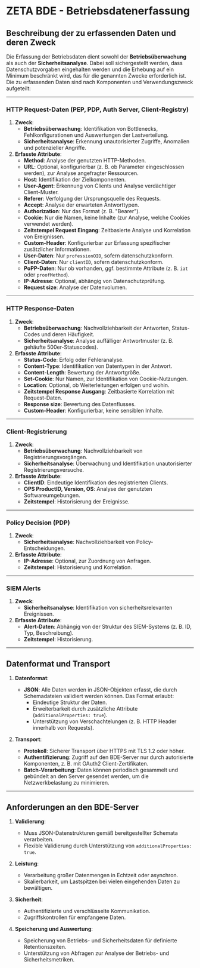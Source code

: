 # ZETA BDE - Betriebsdatenerfassung

## Beschreibung der zu erfassenden Daten und deren Zweck

Die Erfassung der Betriebsdaten dient sowohl der **Betriebsüberwachung** als auch der **Sicherheitsanalyse**. Dabei soll sichergestellt werden, dass Datenschutzvorgaben eingehalten werden und die Erhebung auf ein Minimum beschränkt wird, das für die genannten Zwecke erforderlich ist. Die zu erfassenden Daten sind nach Komponenten und Verwendungszweck aufgeteilt:

---

### **HTTP Request-Daten (PEP, PDP, Auth Server, Client-Registry)**
1. **Zweck**:
   - **Betriebsüberwachung**: Identifikation von Bottlenecks, Fehlkonfigurationen und Auswertungen der Lastverteilung.
   - **Sicherheitsanalyse**: Erkennung unautorisierter Zugriffe, Anomalien und potenzieller Angriffe.
2. **Erfasste Attribute**:
   - **Method**: Analyse der genutzten HTTP-Methoden.
   - **URL**: Optional, konfigurierbar (z. B. ob Parameter eingeschlossen werden), zur Analyse angefragter Ressourcen.
   - **Host**: Identifikation der Zielkomponenten.
   - **User-Agent**: Erkennung von Clients und Analyse verdächtiger Client-Muster.
   - **Referer**: Verfolgung der Ursprungsquelle des Requests.
   - **Accept**: Analyse der erwarteten Antworttypen.
   - **Authorization**: Nur das Format (z. B. "Bearer").
   - **Cookie**: Nur die Namen, keine Inhalte (zur Analyse, welche Cookies verwendet werden).
   - **Zeitstempel Request Eingang**: Zeitbasierte Analyse und Korrelation von Ereignissen.
   - **Custom-Header**: Konfigurierbar zur Erfassung spezifischer zusätzlicher Informationen.
   - **User-Daten**: Nur `professionOID`, sofern datenschutzkonform.
   - **Client-Daten**: Nur `clientID`, sofern datenschutzkonform.
   - **PoPP-Daten**: Nur ob vorhanden, ggf. bestimmte Attribute (z. B. `iat` oder `proofMethod`).
   - **IP-Adresse**: Optional, abhängig von Datenschutzprüfung.
   - **Request size**: Analyse der Datenvolumen.

---

### **HTTP Response-Daten**
1. **Zweck**:
   - **Betriebsüberwachung**: Nachvollziehbarkeit der Antworten, Status-Codes und deren Häufigkeit.
   - **Sicherheitsanalyse**: Analyse auffälliger Antwortmuster (z. B. gehäufte 500er-Statuscodes).
2. **Erfasste Attribute**:
   - **Status-Code**: Erfolg oder Fehleranalyse.
   - **Content-Type**: Identifikation von Datentypen in der Antwort.
   - **Content-Length**: Bewertung der Antwortgröße.
   - **Set-Cookie**: Nur Namen, zur Identifikation von Cookie-Nutzungen.
   - **Location**: Optional, ob Weiterleitungen erfolgen und wohin.
   - **Zeitstempel Response Ausgang**: Zeitbasierte Korrelation mit Request-Daten.
   - **Response size**: Bewertung des Datenflusses.
   - **Custom-Header**: Konfigurierbar, keine sensiblen Inhalte.

---

### **Client-Registrierung**
1. **Zweck**:
   - **Betriebsüberwachung**: Nachvollziehbarkeit von Registrierungsvorgängen.
   - **Sicherheitsanalyse**: Überwachung und Identifikation unautorisierter Registrierungsversuche.
2. **Erfasste Attribute**:
   - **ClientID**: Eindeutige Identifikation des registrierten Clients.
   - **OPS ProductID, Version, OS**: Analyse der genutzten Softwareumgebungen.
   - **Zeitstempel**: Historisierung der Ereignisse.

---

### **Policy Decision (PDP)**
1. **Zweck**:
   - **Sicherheitsanalyse**: Nachvollziehbarkeit von Policy-Entscheidungen.
2. **Erfasste Attribute**:
   - **IP-Adresse**: Optional, zur Zuordnung von Anfragen.
   - **Zeitstempel**: Historisierung und Korrelation.

---

### **SIEM Alerts**
1. **Zweck**:
   - **Sicherheitsanalyse**: Identifikation von sicherheitsrelevanten Ereignissen.
2. **Erfasste Attribute**:
   - **Alert-Daten**: Abhängig von der Struktur des SIEM-Systems (z. B. ID, Typ, Beschreibung).
   - **Zeitstempel**: Historisierung.

---

## Datenformat und Transport

1. **Datenformat**:
   - **JSON**: Alle Daten werden in JSON-Objekten erfasst, die durch Schemadateien validiert werden können. Das Format erlaubt:
     - Eindeutige Struktur der Daten.
     - Erweiterbarkeit durch zusätzliche Attribute (`additionalProperties: true`).
     - Unterstützung von Verschachtelungen (z. B. HTTP Header innerhalb von Requests).

2. **Transport**:
   - **Protokoll**: Sicherer Transport über HTTPS mit TLS 1.2 oder höher.
   - **Authentifizierung**: Zugriff auf den BDE-Server nur durch autorisierte Komponenten, z. B. mit OAuth2 Client-Zertifikaten.
   - **Batch-Verarbeitung**: Daten können periodisch gesammelt und gebündelt an den Server gesendet werden, um die Netzwerkbelastung zu minimieren.

---

## Anforderungen an den BDE-Server

1. **Validierung**:
   - Muss JSON-Datenstrukturen gemäß bereitgestellter Schemata verarbeiten.
   - Flexible Validierung durch Unterstützung von `additionalProperties: true`.

2. **Leistung**:
   - Verarbeitung großer Datenmengen in Echtzeit oder asynchron.
   - Skalierbarkeit, um Lastspitzen bei vielen eingehenden Daten zu bewältigen.

3. **Sicherheit**:
   - Authentifizierte und verschlüsselte Kommunikation.
   - Zugriffskontrollen für empfangene Daten.

4. **Speicherung und Auswertung**:
   - Speicherung von Betriebs- und Sicherheitsdaten für definierte Retentionszeiten.
   - Unterstützung von Abfragen zur Analyse der Betriebs- und Sicherheitsmetriken.